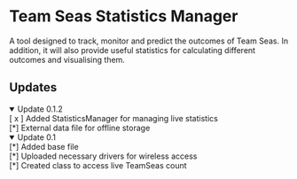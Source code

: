 # Team Seas Statistics Manager
A tool designed to track, monitor and predict the outcomes of Team Seas. In addition, it will also provide useful statistics for calculating different outcomes and visualising them.





## Updates
<details open>
    <summary>Update 0.1.2</summary>
        [ x ] Added StatisticsManager for managing live statistics <br>
        [*] External data file for offline storage <br>
    </details>
<details open>
    <summary>Update 0.1</summary>
        [*] Added base file <br>
        [*] Uploaded necessary drivers for wireless access <br>
        [*] Created class to access live TeamSeas count <br>
</details>
